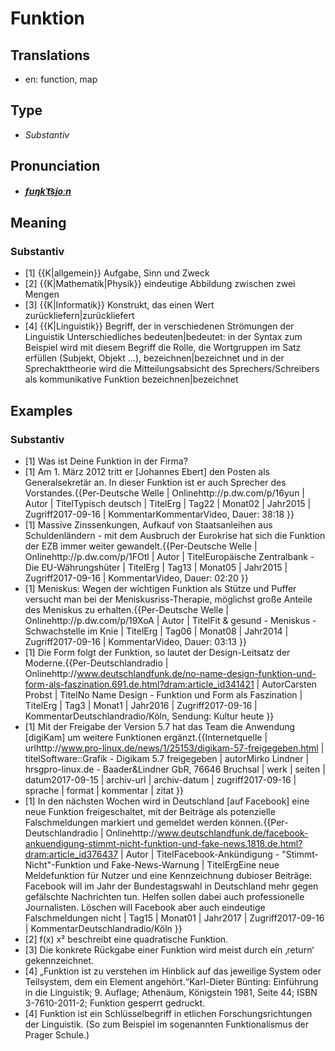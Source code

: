 # Funktion
## Translations
- en: function, map
## Type
- _Substantiv_
## Pronunciation
- **_[fʊŋkˈt͡si̯oːn](https://commons.wikimedia.org/wiki/File:De-Funktion.ogg)_**
## Meaning
### Substantiv
- [1] {{K|allgemein}} Aufgabe, Sinn und Zweck
- [2] {{K|Mathematik|Physik}} eindeutige Abbildung zwischen zwei Mengen
- [3] {{K|Informatik}} Konstrukt, das einen Wert zurückliefern|zurückliefert
- [4] {{K|Linguistik}} Begriff, der in verschiedenen Strömungen der Linguistik Unterschiedliches bedeuten|bedeutet: in der Syntax zum Beispiel wird mit diesem Begriff die Rolle, die Wortgruppen im Satz erfüllen (Subjekt, Objekt …), bezeichnen|bezeichnet und in der Sprechakttheorie wird die Mitteilungsabsicht des Sprechers/Schreibers als kommunikative Funktion bezeichnen|bezeichnet
## Examples
### Substantiv
- [1] Was ist Deine Funktion in der Firma?
- [1] Am 1. März 2012 tritt er [Johannes Ebert] den Posten als Generalsekretär an. In dieser Funktion ist er auch Sprecher des Vorstandes.<ref>{{Per-Deutsche Welle | Onlinehttp://p.dw.com/p/16yun | Autor | TitelTypisch deutsch | TitelErg | Tag22 | Monat02 | Jahr2015 | Zugriff2017-09-16 | KommentarKommentarVideo, Dauer: 38:18 }}</ref>
- [1] Massive Zinssenkungen, Aufkauf von Staatsanleihen aus Schuldenländern - mit dem Ausbruch der Eurokrise hat sich die Funktion der EZB immer weiter gewandelt.<ref>{{Per-Deutsche Welle | Onlinehttp://p.dw.com/p/1FOtl | Autor | TitelEuropäische Zentralbank - Die EU-Währungshüter | TitelErg | Tag13 | Monat05 | Jahr2015 | Zugriff2017-09-16 | KommentarVideo, Dauer: 02:20 }}</ref>
- [1] Meniskus: Wegen der wichtigen Funktion als Stütze und Puffer versucht man bei der Meniskusriss-Therapie, möglichst große Anteile des Meniskus zu erhalten.<ref>{{Per-Deutsche Welle | Onlinehttp://p.dw.com/p/19XoA | Autor | TitelFit & gesund - Meniskus - Schwachstelle im Knie | TitelErg | Tag06 | Monat08 | Jahr2014 | Zugriff2017-09-16 | KommentarVideo, Dauer: 03:13 }}</ref>
- [1] Die Form folgt der Funktion, so lautet der Design-Leitsatz der Moderne.<ref>{{Per-Deutschlandradio | Onlinehttp://www.deutschlandfunk.de/no-name-design-funktion-und-form-als-faszination.691.de.html?dram:article_id341421 | AutorCarsten Probst | TitelNo Name Design - Funktion und Form als Faszination | TitelErg | Tag3 | Monat1 | Jahr2016 | Zugriff2017-09-16 | KommentarDeutschlandradio/Köln, Sendung: Kultur heute }}</ref>
- [1] Mit der Freigabe der Version 5.7 hat das Team die Anwendung [digiKam] um weitere Funktionen ergänzt.<ref>{{Internetquelle | urlhttp://www.pro-linux.de/news/1/25153/digikam-57-freigegeben.html | titelSoftware::Grafik - Digikam 5.7 freigegeben | autorMirko Lindner | hrsgpro-linux.de - Baader&Lindner GbR, 76646 Bruchsal | werk | seiten | datum2017-09-15 | archiv-url | archiv-datum | zugriff2017-09-16 | sprache | format | kommentar | zitat }}</ref>
- [1] In den nächsten Wochen wird in Deutschland [auf Facebook] eine neue Funktion freigeschaltet, mit der Beiträge als potenzielle Falschmeldungen markiert und gemeldet werden können.<ref>{{Per-Deutschlandradio | Onlinehttp://www.deutschlandfunk.de/facebook-ankuendigung-stimmt-nicht-funktion-und-fake-news.1818.de.html?dram:article_id376437 | Autor | TitelFacebook-Ankündigung - "Stimmt-Nicht"-Funktion und Fake-News-Warnung | TitelErgEine neue Meldefunktion für Nutzer und eine Kennzeichnung dubioser Beiträge: Facebook will im Jahr der Bundestagswahl in Deutschland mehr gegen gefälschte Nachrichten tun. Helfen sollen dabei auch professionelle Journalisten. Löschen will Facebook aber auch eindeutige Falschmeldungen nicht | Tag15 | Monat01 | Jahr2017 | Zugriff2017-09-16 | KommentarDeutschlandradio/Köln }}</ref>
- [2] f(x)  x² beschreibt eine quadratische Funktion.
- [3] Die konkrete Rückgabe einer Funktion wird meist durch ein ‚return‘ gekennzeichnet.
- [4] „Funktion ist zu verstehen im Hinblick auf das jeweilige System oder Teilsystem, dem ein Element angehört.“<ref>Karl-Dieter Bünting: Einführung in die Linguistik; 9. Auflage; Athenäum, Königstein 1981, Seite 44; ISBN 3-7610-2011-2; Funktion gesperrt gedruckt.</ref>
- [4] Funktion ist ein Schlüsselbegriff in etlichen Forschungsrichtungen der Linguistik. (So zum Beispiel im sogenannten Funktionalismus der Prager Schule.)
